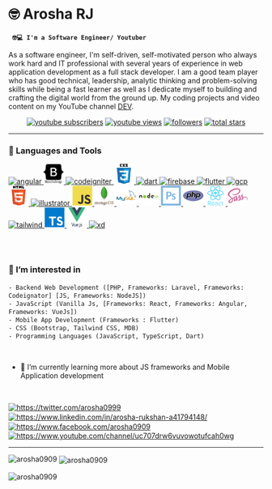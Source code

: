 # 🤓 Arosha RJ

**` 🤓💻 I'm a Software Engineer/ Youtuber`**

As a software engineer, I'm self-driven, self-motivated person who always work hard and IT professional with several years of experience in web application development as a full stack developer. I am a good team player who has good technical, leadership, analytic thinking and problem-solving skills while being a fast learner as well as I dedicate myself to building and crafting the digital world from the ground up. My coding projects and video content on my YouTube channel [DEV](https://www.youtube.com/channel/UC707Drw6VUVowOTufCAh0wg).

<p align="center">
      <a href="https://www.youtube.com/channel/UC707Drw6VUVowOTufCAh0wg?sub_confirmation=1">
         <img alt="youtube subscribers" title="Subscribe to my YouTube channel" src="https://custom-icon-badges.demolab.com/youtube/channel/subscribers/UCNX0CIE5m_9vxWksVD7asvQ?color=%23E05D44&label=SUBSCRIBE&logo=video&logoColor=white&style=for-the-badge&labelColor=CE4630"/></a> 
      <a href="https://www.youtube.com/channel/UC707Drw6VUVowOTufCAh0wg">
         <img alt="youtube views" title="YouTube views" src="https://custom-icon-badges.demolab.com/youtube/channel/views/UC707Drw6VUVowOTufCAh0wg?color=%23E1AD0E&logo=eye&logoColor=white&style=for-the-badge&labelColor=C79600"/></a> 
      <a href="https://github.com/arosha0909?tab=followers">
         <img alt="followers" title="Follow me on Github" src="https://custom-icon-badges.demolab.com/github/followers/arosha0909?color=236ad3&labelColor=1155ba&style=for-the-badge&logo=person-add&label=Follow&logoColor=white"/></a>
      <a href="https://github.com/arosha0909?tab=repositories&sort=stargazers">
         <img alt="total stars" title="Total stars on GitHub" src="https://custom-icon-badges.demolab.com/github/stars/arosha0909?color=55960c&style=for-the-badge&labelColor=488207&logo=star"/></a>
</p>

---

### 🧰 Languages and Tools

<p align="left"> 
      <a href="https://angular.io" target="_blank" rel="noreferrer"> 
            <img src="https://angular.io/assets/images/logos/angular/angular.svg" alt="angular" width="40" height="40"/> 
      </a>
      <a href="https://getbootstrap.com" target="_blank" rel="noreferrer"> 
            <img src="https://raw.githubusercontent.com/devicons/devicon/master/icons/bootstrap/bootstrap-plain-wordmark.svg" alt="bootstrap" width="40" height="40"/>       </a> 
      <a href="https://codeigniter.com" target="_blank" rel="noreferrer"> 
            <img src="https://cdn.worldvectorlogo.com/logos/codeigniter.svg" alt="codeigniter" width="40" height="40"/> 
      </a> 
      <a href="https://www.w3schools.com/css/" target="_blank" rel="noreferrer"> 
            <img src="https://raw.githubusercontent.com/devicons/devicon/master/icons/css3/css3-original-wordmark.svg" alt="css3" width="40" height="40"/> 
      </a> 
      <a href="https://dart.dev" target="_blank" rel="noreferrer"> 
            <img src="https://www.vectorlogo.zone/logos/dartlang/dartlang-icon.svg" alt="dart" width="40" height="40"/> 
      </a> 
      <a href="https://firebase.google.com/" target="_blank" rel="noreferrer"> 
            <img src="https://www.vectorlogo.zone/logos/firebase/firebase-icon.svg" alt="firebase" width="40" height="40"/> 
      </a> 
      <a href="https://flutter.dev" target="_blank" rel="noreferrer"> 
            <img src="https://www.vectorlogo.zone/logos/flutterio/flutterio-icon.svg" alt="flutter" width="40" height="40"/> 
      </a> 
      <a href="https://cloud.google.com" target="_blank" rel="noreferrer"> 
            <img src="https://www.vectorlogo.zone/logos/google_cloud/google_cloud-icon.svg" alt="gcp" width="40" height="40"/> 
      </a> 
      <a href="https://www.w3.org/html/" target="_blank" rel="noreferrer"> 
            <img src="https://raw.githubusercontent.com/devicons/devicon/master/icons/html5/html5-original-wordmark.svg" alt="html5" width="40" height="40"/> 
      </a> 
      <a href="https://www.adobe.com/in/products/illustrator.html" target="_blank" rel="noreferrer"> 
            <img src="https://www.vectorlogo.zone/logos/adobe_illustrator/adobe_illustrator-icon.svg" alt="illustrator" width="40" height="40"/> 
      </a> 
      <a href="https://developer.mozilla.org/en-US/docs/Web/JavaScript" target="_blank" rel="noreferrer"> 
            <img src="https://raw.githubusercontent.com/devicons/devicon/master/icons/javascript/javascript-original.svg" alt="javascript" width="40" height="40"/>           </a> 
      <a href="https://www.mongodb.com/" target="_blank" rel="noreferrer"> 
            <img src="https://raw.githubusercontent.com/devicons/devicon/master/icons/mongodb/mongodb-original-wordmark.svg" alt="mongodb" width="40" height="40"/>           </a> 
      <a href="https://www.mysql.com/" target="_blank" rel="noreferrer"> 
            <img src="https://raw.githubusercontent.com/devicons/devicon/master/icons/mysql/mysql-original-wordmark.svg" alt="mysql" width="40" height="40"/> 
      </a> 
      <a href="https://nodejs.org" target="_blank" rel="noreferrer"> 
            <img src="https://raw.githubusercontent.com/devicons/devicon/master/icons/nodejs/nodejs-original-wordmark.svg" alt="nodejs" width="40" height="40"/> 
      </a> 
      <a href="https://www.photoshop.com/en" target="_blank" rel="noreferrer"> 
            <img src="https://raw.githubusercontent.com/devicons/devicon/master/icons/photoshop/photoshop-line.svg" alt="photoshop" width="40" height="40"/> 
      </a> 
      <a href="https://www.php.net" target="_blank" rel="noreferrer"> 
            <img src="https://raw.githubusercontent.com/devicons/devicon/master/icons/php/php-original.svg" alt="php" width="40" height="40"/> 
      </a> 
      <a href="https://reactjs.org/" target="_blank" rel="noreferrer"> 
            <img src="https://raw.githubusercontent.com/devicons/devicon/master/icons/react/react-original-wordmark.svg" alt="react" width="40" height="40"/> 
      </a> 
      <a href="https://sass-lang.com" target="_blank" rel="noreferrer"> 
            <img src="https://raw.githubusercontent.com/devicons/devicon/master/icons/sass/sass-original.svg" alt="sass" width="40" height="40"/> 
      </a> 
      <a href="https://tailwindcss.com/" target="_blank" rel="noreferrer"> 
            <img src="https://www.vectorlogo.zone/logos/tailwindcss/tailwindcss-icon.svg" alt="tailwind" width="40" height="40"/> 
      </a> 
      <a href="https://www.typescriptlang.org/" target="_blank" rel="noreferrer"> 
            <img src="https://raw.githubusercontent.com/devicons/devicon/master/icons/typescript/typescript-original.svg" alt="typescript" width="40" height="40"/>           </a> 
      <a href="https://vuejs.org/" target="_blank" rel="noreferrer"> 
            <img src="https://raw.githubusercontent.com/devicons/devicon/master/icons/vuejs/vuejs-original-wordmark.svg" alt="vuejs" width="40" height="40"/> 
      </a> 
      <a href="https://www.adobe.com/products/xd.html" target="_blank" rel="noreferrer"> 
            <img src="https://cdn.worldvectorlogo.com/logos/adobe-xd.svg" alt="xd" width="40" height="40"/> 
      </a> 
</p>

<br>

#

### 👀 I’m interested in

    - Backend Web Development ([PHP, Frameworks: Laravel, Frameworks: Codeignator] [JS, Frameworks: NodeJS])
    - JavaScript (Vanilla Js, [Frameworks: React, Frameworks: Angular, Frameworks: VueJs])
    - Mobile App Development (Frameworks : Flutter) 
    - CSS (Bootstrap, Tailwind CSS, MDB) 
    - Programming Languages (JavaScript, TypeScript, Dart)
    
<br>

- 🌱 I’m currently learning more about JS frameworks and Mobile Application development 

<br>

<p align="left">
<a href="https://twitter.com/https://twitter.com/arosha0999" target="blank"><img align="center" src="https://raw.githubusercontent.com/rahuldkjain/github-profile-readme-generator/master/src/images/icons/Social/twitter.svg" alt="https://twitter.com/arosha0999" height="30" width="40" /></a>
<a href="https://linkedin.com/in/https://www.linkedin.com/in/arosha-rukshan-a41794148/" target="blank"><img align="center" src="https://raw.githubusercontent.com/rahuldkjain/github-profile-readme-generator/master/src/images/icons/Social/linked-in-alt.svg" alt="https://www.linkedin.com/in/arosha-rukshan-a41794148/" height="30" width="40" /></a>
<a href="https://fb.com/https://www.facebook.com/arosha0909" target="blank"><img align="center" src="https://raw.githubusercontent.com/rahuldkjain/github-profile-readme-generator/master/src/images/icons/Social/facebook.svg" alt="https://www.facebook.com/arosha0909" height="30" width="40" /></a>
<a href="https://www.youtube.com/c/https://www.youtube.com/channel/uc707drw6vuvowotufcah0wg" target="blank"><img align="center" src="https://raw.githubusercontent.com/rahuldkjain/github-profile-readme-generator/master/src/images/icons/Social/youtube.svg" alt="https://www.youtube.com/channel/uc707drw6vuvowotufcah0wg" height="30" width="40" /></a>
</p>

---


<p><img align="left" src="https://github-readme-stats.vercel.app/api/top-langs?username=arosha0909&show_icons=true&locale=en&layout=compact" alt="arosha0909" /></p>

<p>&nbsp;<img align="center" src="https://github-readme-stats.vercel.app/api?username=arosha0909&show_icons=true&locale=en" alt="arosha0909" /></p>

<p><img align="center" src="https://github-readme-streak-stats.herokuapp.com/?user=arosha0909&" alt="arosha0909" /></p>
